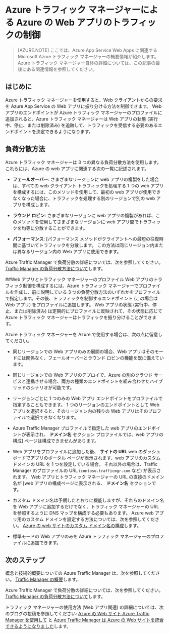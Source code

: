 <properties 
    pageTitle="Azure トラフィック マネージャーによる Azure の Web アプリのトラフィックの制御" 
    description="ここでは、Azure の web アプリに関連する Azure トラフィック マネージャーの概要情報が紹介します。" 
    services="app-service\web" 
    documentationCenter="" 
    authors="cephalin" 
    writer="cephalin" 
    manager="wpickett" 
    editor="mollybos"/>

<tags 
    ms.service="app-service-web" 
    ms.workload="web" 
    ms.tgt_pltfrm="na" 
    ms.devlang="na" 
    ms.topic="article" 
    ms.date="12/10/2015" 
    ms.author="cephalin"/>

# Azure トラフィック マネージャーによる Azure の Web アプリのトラフィックの制御

> [AZURE.NOTE] ここでは、Azure App Service Web Apps に関連する Microsoft Azure トラフィック マネージャーの概要情報が紹介します。 Azure トラフィック マネージャー自体の詳細については、この記事の最後にある関連情報を参照してください。

## はじめに
Azure トラフィック マネージャーを使用すると、Web クライアントからの要求を Azure App Service の Web アプリに振り分ける方法を制御できます。 Web アプリのエンドポイントが Azure トラフィック マネージャーのプロファイルに追加されると、Azure トラフィック マネージャーは Web アプリの状態 (実行中、停止、または削除済み) を追跡して、トラフィックを受信する必要のあるエンドポイントを決定できるようになります。

## 負荷分散方法
Azure トラフィック マネージャーは 3 つの異なる負荷分散方法を使用します。 これらには、Azure の web アプリに関連する次の一覧に記述されます。 

* **フェールオーバー**: さまざまなリージョンに web アプリの複製をした場合は、すべての web クライアント トラフィックを処理する 1 つの web アプリを構成するには、このメソッドを使用して、最初の web アプリが使用できなくなった場合に、トラフィックを処理する別のリージョンで別の web アプリを構成します。 
    
* **ラウンド ロビン**: さまざまなリージョンに web アプリの複製があれば、このメソッドを使用してさまざまなリージョンに web アプリ間でトラフィックを均等に分散することができます。 
    
* **パフォーマンス**: [パフォーマンス メソッドがクライアントへの最短の往復時間に基づいてトラフィックを分散します。 この方法は同じリージョン内または異なるリージョン内の Web アプリに使用できます。 

Azure Traffic Manager で負荷分散の詳細については、次を参照してください。 [Traffic Manager の負荷分散方法について](../traffic-manager/traffic-manager-load-balancing-methods.md)します。

##Web アプリとトラフィック マネージャーのプロファイル 
Web アプリのトラフィック制御を構成するには、Azure トラフィック マネージャーでプロファイルを作成し、前に説明している 3 つの負荷分散方法のいずれかをプロファイルで指定します。その後、トラフィックを制御するエンドポイント (この場合は Web アプリ) をプロファイルに追加します。 Web アプリの状態 (実行中、停止、または削除済み) は定期的にプロファイルに反映されて、その状態に応じて Azure トラフィック マネージャーはトラフィックを振り分けることができます。

Azure トラフィック マネージャーを Azure で使用する場合は、次の点に留意してください。

* 同じリージョンでの Web アプリのみの展開の場合、Web アプリはそのモードには関係なく、フェールオーバーとラウンド ロビンの機能を既に備えています。

* 同じリージョンでの Web アプリのデプロイで、Azure の別のクラウド サービスと連携させる場合、両方の種類のエンドポイントを組み合わせたハイブリッドのシナリオが可能です。

* リージョンごとに 1 つのみの Web アプリ エンドポイントをプロファイルで指定することもできます。 1 つのリージョンのエンドポイントとして Web アプリを選択すると、そのリージョン内の残りの Web アプリはそのプロファイルで選択できなくなります。

* Azure Traffic Manager プロファイルで指定した web アプリのエンドポイントが表示され、 **ドメイン名** セクション プロファイルでは、web アプリの構成] ページは構成できませんがあります。

* Web アプリをプロファイルに追加した後、 **サイトの URL** web のダッシュ ボードでアプリのポータル ページが表示されます、web アプリのカスタム ドメインの URL を 1 つを設定している場合。 それ以外の場合は、Traffic Manager のプロファイルの URL (`contoso.trafficmgr.com` など) が表示されます。 Web アプリとトラフィック マネージャーの URL の直接のドメイン名が [web アプリの構成ページに表示される、 **ドメイン名** セクションです。

* カスタム ドメイン名は予期したとおりに機能しますが、それらのドメイン名を Web アプリに追加するだけでなく、トラフィック マネージャーの URL を参照するように DNS マップを構成する必要もあります。 Azure web アプリ用のカスタム ドメインを設定する方法については、次を参照してください。 [Azure の web サイトのカスタム ドメイン名の構成](web-sites-custom-domain-name.md)します。

* 標準モードの Web アプリのみを Azure トラフィック マネージャーのプロファイルに追加できます。

## 次のステップ

概念と技術的概要についての Azure Traffic Manager は、次を参照してください。 [Traffic Manager の概要](../traffic-manager/traffic-manager-overview.md)します。 

Azure Traffic Manager で負荷分散の詳細については、次を参照してください。 [Traffic Manager の負荷分散方法について](../traffic-manager/traffic-manager-load-balancing-methods.md)します。

トラフィック マネージャーの使用方法 (Web アプリ関連) の詳細については、次のブログの投稿を参照してください: 
[Azure の Web サイト Azure Traffic Manager を使用して](http://blogs.msdn.com/b/waws/archive/2014/03/18/using-windows-azure-traffic-manager-with-waws.aspx) と [Azure Traffic Manager は Azure の Web サイトを統合できるようになりました](http://azure.microsoft.com/blog/2014/03/27/azure-traffic-manager-can-now-integrate-with-azure-web-sites/)します。
 

